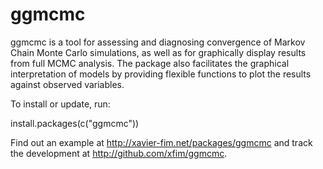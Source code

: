 # ggmcmc

ggmcmc is a tool for assessing and diagnosing convergence of Markov Chain Monte Carlo simulations, as well as for graphically display results from full MCMC analysis. The package also facilitates the graphical interpretation of models by providing flexible functions to plot the results against observed variables.

To install or update, run:

  install.packages(c("ggmcmc"))

Find out an example at http://xavier-fim.net/packages/ggmcmc and track the development at http://github.com/xfim/ggmcmc.
